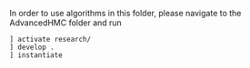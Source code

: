In order to use algorithms in this folder, please navigate to the AdvancedHMC folder and run


```
] activate research/
] develop .
] instantiate
 ```
